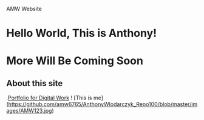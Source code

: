 AMW Website
# Hello World, This is Anthony!
# More Will Be Coming Soon
## About this site
.[Portfolio for Digital Work](portfolio.md)
! [This is me] (https://github.com/amw6765/AnthonyWlodarczyk_Repo100/blob/master/images/AMW123.jpg)
